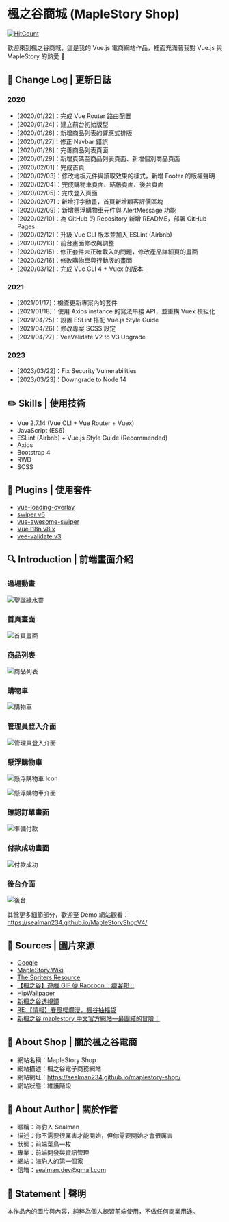 # 楓之谷商城 (MapleStory Shop)

[![HitCount](https://hits.dwyl.com/sealman234/maplestory-shop.svg?style=flat-square)](http://hits.dwyl.com/sealman234/maplestory-shop)

歡迎來到楓之谷商城，這是我的 Vue.js 電商網站作品，裡面充滿著我對 Vue.js 與 MapleStory 的熱愛 🍁

## :pencil: Change Log | 更新日誌

### 2020

- [2020/01/22]：完成 Vue Router 路由配置
- [2020/01/24]：建立前台初始版型
- [2020/01/26]：新增商品列表的響應式排版
- [2020/01/27]：修正 Navbar 錯誤
- [2020/01/28]：完善商品列表頁面
- [2020/01/29]：新增頁碼至商品列表頁面、新增個別商品頁面
- [2020/02/01]：完成首頁
- [2020/02/03]：修改地板元件與讀取效果的樣式，新增 Footer 的版權聲明
- [2020/02/04]：完成購物車頁面、結帳頁面、後台頁面
- [2020/02/05]：完成登入頁面
- [2020/02/07]：新增打字動畫，首頁新增顧客評價區塊
- [2020/02/09]：新增懸浮購物車元件與 AlertMessage 功能
- [2020/02/10]：為 GitHub 的 Repository 新增 README，部署 GitHub Pages
- [2020/02/12]：升級 Vue CLI 版本並加入 ESLint (Airbnb)
- [2020/02/13]：前台畫面修改與調整
- [2020/02/15]：修正套件未正確載入的問題，修改產品詳細頁的畫面
- [2020/02/16]：修改購物車與行動版的畫面
- [2020/03/12]：完成 Vue CLI 4 + Vuex 的版本

### 2021

- [2021/01/17]：檢查更新專案內的套件
- [2021/01/18]：使用 Axios instance 的寫法串接 API，並重構 Vuex 模組化
- [2021/04/25]：設置 ESLint 搭配 Vue.js Style Guide
- [2021/04/26]：修改專案 SCSS 設定
- [2021/04/27]：VeeValidate V2 to V3 Upgrade

### 2023

- [2023/03/22]：Fix Security Vulnerabilities
- [2023/03/23]：Downgrade to Node 14

## :pencil2: Skills | 使用技術

- Vue 2.7.14 (Vue CLI + Vue Router + Vuex)
- JavaScript (ES6)
- ESLint (Airbnb) + Vue.js Style Guide (Recommended)
- Axios
- Bootstrap 4
- RWD
- SCSS

## :pushpin: Plugins | 使用套件

- [vue-loading-overlay](https://github.com/ankurk91/vue-loading-overlay)
- [swiper v6](https://swiperjs.com/)
- [vue-awesome-swiper](https://github.com/surmon-china/vue-awesome-swiper)
- [Vue I18n v8.x](https://github.com/kazupon/vue-i18n)
- [vee-validate v3](https://logaretm.github.io/vee-validate/)

## :mag: Introduction | 前端畫面介紹

### 過場動畫

![聖誕綠水靈](https://pic.pimg.tw/a60814billy/4969f831c31f0.gif)

### 首頁畫面

![首頁畫面](https://i.imgur.com/0SbH3Zd.png)

### 商品列表

![商品列表](https://i.imgur.com/D1mpMiB.png)

### 購物車

![購物車](https://i.imgur.com/4eMeQhm.png)

### 管理員登入介面

![管理員登入介面](https://i.imgur.com/4fnFIn9.png)

### 懸浮購物車

![懸浮購物車 Icon](https://truth.bahamut.com.tw/s01/201703/fba8911b1056d239f4d56cc23bfe2e01.GIF)

![懸浮購物車介面](https://i.imgur.com/sun6CtR.png)

### 確認訂單畫面

![準備付款](https://i.imgur.com/5Et22Gd.png)

### 付款成功畫面

![付款成功](https://i.imgur.com/X45F7zg.png)

### 後台介面

![後台](https://i.imgur.com/EimA1IQ.png)

其餘更多細節部分，歡迎至 Demo 網站觀看：<https://sealman234.github.io/MapleStoryShopV4/>

## :art: Sources | 圖片來源

- [Google](https://www.google.com/)
- [MapleStory.Wiki](https://maplestory.wiki/)
- [The Spriters Resource](https://www.spriters-resource.com/)
- [【楓之谷】遊戲 GIF @ Raccoon :: 痞客邦 ::](https://a60814billy.pixnet.net/blog/post/25237273)
- [HipWallpaper](https://hipwallpaper.com/)
- [新楓之谷透視鏡](http://gametsg.techbang.com/maplestory/)
- [RE:【情報】春風櫻爛漫，楓谷抽福袋](https://forum.gamer.com.tw/Co.php?bsn=7650&sn=6222785)
- [新楓之谷 maplestory 中文官方網站—最團結的冒險！](https://tw.beanfun.com/maplestory/main.aspx)

## :maple_leaf: About Shop | 關於楓之谷電商

- 網站名稱：MapleStory Shop
- 網站描述：楓之谷電子商務網站
- 網站網址：<https://sealman234.github.io/maplestory-shop/>
- 網站狀態：維護階段

## :hamburger: About Author | 關於作者

- 暱稱：海豹人 Sealman
- 描述：你不需要很厲害才能開始，但你需要開始才會很厲害
- 狀態：前端菜鳥一枚
- 專業：前端開發與資訊管理
- 網站：[海豹人的第一個家](https://www.sealman.dev/)
- 信箱：[sealman.dev@gmail.com](mailto:sealman.dev@gmail.com)

## :paperclip: Statement | 聲明

本作品內的圖片與內容，純粹為個人練習前端使用，不做任何商業用途。
